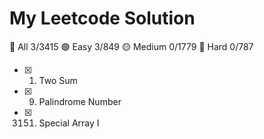 # My Leetcode Solution

:poop: All 3/3415
:green_circle: Easy 3/849
:yellow_circle: Medium 0/1779
:red_circle: Hard 0/787

- [x] 1. Two Sum
- [x] 9. Palindrome Number
- [x] 3151. Special Array I
